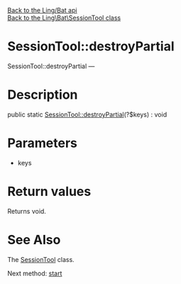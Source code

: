 [Back to the Ling/Bat api](https://github.com/lingtalfi/Bat/blob/master/doc/api/Ling/Bat.md)<br>
[Back to the Ling\Bat\SessionTool class](https://github.com/lingtalfi/Bat/blob/master/doc/api/Ling/Bat/SessionTool.md)


SessionTool::destroyPartial
================



SessionTool::destroyPartial — 




Description
================


public static [SessionTool::destroyPartial](https://github.com/lingtalfi/Bat/blob/master/doc/api/Ling/Bat/SessionTool/destroyPartial.md)(?$keys) : void









Parameters
================


- keys

    


Return values
================

Returns void.








See Also
================

The [SessionTool](https://github.com/lingtalfi/Bat/blob/master/doc/api/Ling/Bat/SessionTool.md) class.

Next method: [start](https://github.com/lingtalfi/Bat/blob/master/doc/api/Ling/Bat/SessionTool/start.md)<br>

